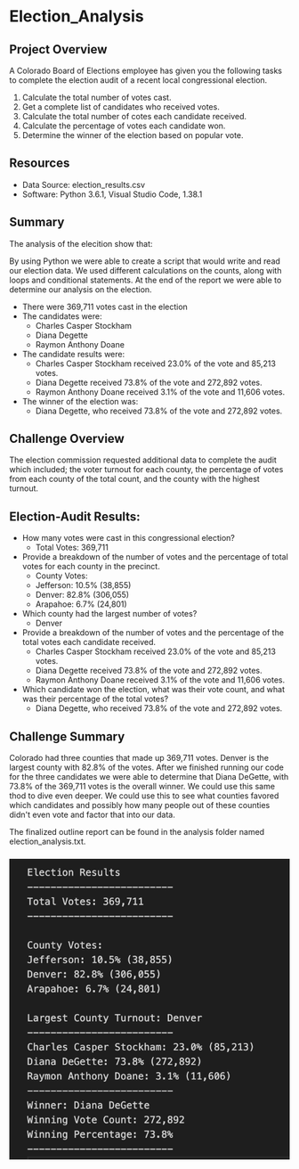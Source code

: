 # Election_Analysis

## Project Overview
A Colorado Board of Elections employee has given you the following tasks to complete the election audit of a recent local congressional election.

1. Calculate the total number of votes cast.
2. Get a complete list of candidates who received votes.
3. Calculate the total number of cotes each candidate received. 
4. Calculate the percentage of votes each candidate won.
5. Determine the winner of the election based on popular vote.

## Resources
- Data Source: election_results.csv
- Software: Python 3.6.1, Visual Studio Code, 1.38.1

## Summary 
The analysis of the elecition show that:

By using Python we were able to create a script that would write and read our election data. We used different calculations on the counts, along with loops and conditional statements. At the end of the report we were able to determine our analysis on the election. 

- There were 369,711 votes cast in the election
- The candidates were:
   - Charles Casper Stockham 
   - Diana Degette
   - Raymon Anthony Doane
- The candidate results were:
   - Charles Casper Stockham received 23.0% of the vote and 85,213 votes.
   - Diana Degette received 73.8% of the vote and 272,892 votes.
   - Raymon Anthony Doane received 3.1% of the vote and 11,606 votes. 
- The winner of the election was:
   - Diana Degette, who received 73.8% of the vote and 272,892 votes.
   
 ## Challenge Overview
The election commission requested additional data to complete the audit which included; the voter turnout for each county, the percentage of votes from each county of the total count, and the county with the highest turnout.

## Election-Audit Results:
- How many votes were cast in this congressional election?
   - Total Votes: 369,711
- Provide a breakdown of the number of votes and the percentage of total votes for each county in the precinct.
   - County Votes:
   - Jefferson: 10.5% (38,855)
   - Denver: 82.8% (306,055)
   - Arapahoe: 6.7% (24,801)
- Which county had the largest number of votes?
   - Denver
- Provide a breakdown of the number of votes and the percentage of the total votes each candidate received.
   - Charles Casper Stockham received 23.0% of the vote and 85,213 votes.
   - Diana Degette received 73.8% of the vote and 272,892 votes.
   - Raymon Anthony Doane received 3.1% of the vote and 11,606 votes. 
- Which candidate won the election, what was their vote count, and what was their percentage of the total votes?
   - Diana Degette, who received 73.8% of the vote and 272,892 votes.
   
 ## Challenge Summary
 Colorado had three counties that made up 369,711 votes. Denver is the largest county with 82.8% of the votes. After we finished running our code for the    three candidates we were able to determine that Diana DeGette, with 73.8% of the 369,711 votes is the overall winner. We could use this same thod to dive even deeper. We could use this to see what counties favored which candidates and possibly how many people out of these counties didn't even vote and factor that into our data. 

The finalized outline report can be found in the analysis folder named election_analysis.txt.

### ![election_results.png](analysis/election_results.png)
